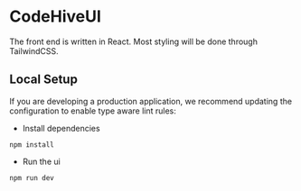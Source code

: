 # CodeHiveUI

The front end is written in React. Most styling will be done through TailwindCSS.

## Local Setup

If you are developing a production application, we recommend updating the configuration to enable type aware lint rules:

- Install dependencies

```
npm install
```

- Run the ui
```
npm run dev
```
